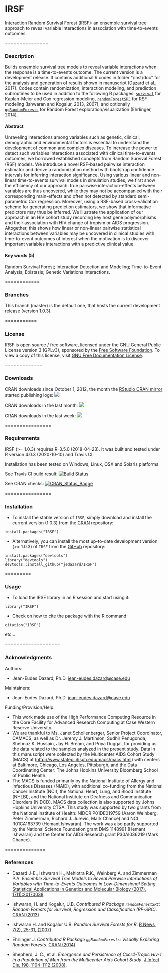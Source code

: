 # IRSF
Interaction Random Survival Forest (IRSF): an ensemble survival tree approach to reveal variable interactions in association with time-to-events outcomes


===============
### Description
Builds ensemble survival tree models to reveal variable interactions when the response is a time-to-events outcome.
The current version is a development release. It contains additional R codes in folder "/inst/doc" for the analysis 
and generation of results shown in manuscript (Dazard et al., 2017). Codes contain randomization, interaction modeling, 
and prediction subroutines to be used in addition to the following R packages: 
[`survival`](https://CRAN.R-project.org/package=survival) for Kaplan-Meier and Cox regression modeling, 
[`randomForestSRC`](https://CRAN.R-project.org/package=randomForestSRC) for RSF modeling (Ishwaran and Kogalur, 2013, 2007), and optionally 
[`ggRandomForests`](https://CRAN.R-project.org/package=ggRandomForests) for Random Forest exploration/visualization (Ehrlinger, 2014). 

#### Abstract
Unraveling interactions among variables such as genetic, clinical, demographic and environmental factors is essential to understand the development of common and complex diseases. To increase the power to detect such variables interactions associated with clinical time-to-events outcomes, we borrowed established concepts from Random Survival Forest (RSF) models. We introduce a novel RSF-based pairwise interaction estimator and derive a randomization method with bootstrap confidence intervals for inferring interaction significance. Using various linear and non-linear time-to-events survival models in simulation studies, we first show the efficiency of our approach: true pairwise interaction-effects between variables are thus uncovered, while they may not be accompanied with their corresponding main-effects and often not detected by standard semi-parametric Cox regression. Moreover, using a RSF-based cross-validation scheme for generating prediction estimators, we show that informative predictors may thus be inferred. We illustrate the application of our approach in an HIV cohort study recording key host gene polymorphisms and their association with HIV change of tropism or AIDS progression. Altogether, this shows how linear or non-linear pairwise statistical interactions between variables may be uncovered in clinical studies with time-to-event outcomes of interest when the motivation is to discover important variables interactions with a predictive clinical value.

#### Key words (5)
Random Survival Forest; Interaction Detection and Modeling; Time-to-Event Analysis; Epistasis; Genetic Variations Interactions.


============
### Branches

This branch (master) is the  default one, that hosts the current development release (version 1.0.3).


===========
### License

IRSF is open source / free software, licensed under the GNU General Public License version 3 (GPLv3), 
sponsored by the [Free Software Foundation](https://www.fsf.org/). To view a copy of this license, visit 
[GNU Free Documentation License](https://www.gnu.org/licenses/gpl-3.0.html).


=============
### Downloads

CRAN downloads since October 1, 2012, 
the month the [RStudio CRAN mirror](http://cran-logs.rstudio.com/) 
started publishing logs:
[![](https://cranlogs.r-pkg.org/badges/grand-total/IRSF)](https://CRAN.R-project.org/package=IRSF)

CRAN downloads in the last month:
[![](https://cranlogs.r-pkg.org/badges/last-month/IRSF)](https://CRAN.R-project.org/package=IRSF)

CRAN downloads in the last week:
[![](https://cranlogs.r-pkg.org/badges/last-week/IRSF)](https://CRAN.R-project.org/package=IRSF)


================
### Requirements

IRSF (>= 1.0.3) requires R-3.5.0 (2018-04-23). It was built and tested under R version 4.0.3 (2020-10-10) and Travis CI. 

Installation has been tested on Windows, Linux, OSX and Solaris platforms. 

See Travis CI build result:
[![Build Status](https://travis-ci.com/jedazard/IRSF.svg)](https://travis-ci.com/jedazard/IRSF)

See CRAN checks:
[![CRAN_Status_Badge](https://www.r-pkg.org/badges/version/IRSF)](https://cran.r-project.org/web/checks/check_results_IRSF.html)


================
### Installation

* To install the stable version of `IRSF`, simply download and install the current version (1.0.3) from the [CRAN](https://CRAN.R-project.org/package=IRSF) 
repository:

```{r}
install.packages("IRSF")
```

* Alternatively, you can install the most up-to-date development version (>= 1.0.3) of `IRSF` from the [GitHub](https://github.com/jedazard/IRSF) repository:

```{r}
install.packages("devtools")
library("devtools")
devtools::install_github("jedazard/IRSF")
```

=========
### Usage

* To load the IRSF library in an R session and start using it:

```{r}
library("IRSF")
```

* Check on how to cite the package with the R command:

```{r}
citation("IRSF")
```

etc...


===================
### Acknowledgments

Authors: 
   + Jean-Eudes Dazard, Ph.D. <jean-eudes.dazard@case.edu>

Maintainers: 
   + Jean-Eudes Dazard, Ph.D. <jean-eudes.dazard@case.edu>

Funding/Provision/Help:
   + This work made use of the High Performance Computing Resource in the Core Facility for Advanced Research Computing at Case Western Reserve University. 
   + We are thankful to Ms. Janet Schollenberger, Senior Project Coordinator, CAMACS, as well as Dr. Jeremy J. Martinson, Sudhir Penugonda, Shehnaz K. Hussain, Jay H. Bream, and Priya Duggal, for providing us the data related to the samples analyzed in the present study. Data in this manuscript were collected by the Multicenter AIDS Cohort Study (MACS) at (http://www.statepi.jhsph.edu/macs/macs.html) with centers at Baltimore, Chicago, Los Angeles, Pittsburgh, and the Data Coordinating Center: The Johns Hopkins University Bloomberg School of Public Health.
   + The MACS is funded primarily by the National Institute of Allergy and Infectious Diseases (NIAID), with additional co-funding from the National Cancer Institute (NCI), the National Heart, Lung, and Blood Institute (NHLBI), and the National Institute on Deafness and Communication Disorders (NIDCD). MACS data collection is also supported by Johns Hopkins University CTSA. This study was supported by two grants from the National Institute of Health: NIDCR P01DE019759 (Aaron Weinberg, Peter Zimmerman, Richard J. Jurevic, Mark Chance) and NCI R01CA163739 (Hemant Ishwaran). The work was also partly supported by the National Science Foundation grant DMS 1148991 (Hemant Ishwaran) and the Center for AIDS Research grant P30AI036219 (Mark Chance).


==============
### References

   + Dazard J-E., Ishwaran H., Mehlotra R.K., Weinberg A. and Zimmerman P.A. 
   *Ensemble Survival Tree Models to Reveal Pairwise Interactions of Variables with Time-to-Events Outcomes in Low-Dimensional Setting*. 
   [Statistical Applications in Genetics and Molecular Biology (2017), 17(1):20170038](https://doi.org/10.1515/sagmb-2017-0038).

   + Ishwaran, H. and Kogalur, U.B. 
   *Contributed R Package `randomForestSRC`: Random Forests for Survival, Regression and Classification (RF-SRC)*. 
   [CRAN (2013)](https://CRAN.R-project.org/package=randomForestSRC)

   + Ishwaran H. and Kogalur U.B. 
   *Random Survival Forests for R*. 
   [R News, 7(2), 25-31, (2007)](https://www.semanticscholar.org/paper/Random-survival-forests-Ishwaran-Kogalur/9ee2d6a8de063e2621eebc620b9d9d3d8a380374?p2df)

   + Ehrlinger J. 
   *Contributed R Package `ggRandomForests`: Visually Exploring Random Forests*. 
   [CRAN (2014)](https://CRAN.R-project.org/package=ggRandomForests)

   + Shepherd, J. C., et al. 
   *Emergence and Persistence of Cxcr4-Tropic Hiv-1 in a Population of Men from the Multicenter Aids Cohort Study*. 
   [J Infect Dis, 198, 1104-1112 (2008)](https://pubmed.ncbi.nlm.nih.gov/18783316/).

